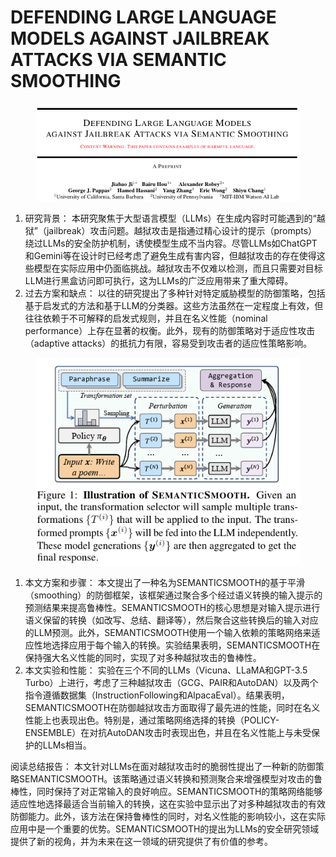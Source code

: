# DEFENDING LARGE LANGUAGE MODELS  AGAINST JAILBREAK ATTACKS VIA SEMANTIC SMOOTHING

<figure><img src="../.gitbook/assets/image (11) (1) (1) (1) (1) (1) (1) (1) (1) (1) (1) (1).png" alt=""><figcaption></figcaption></figure>

1. 研究背景： 本研究聚焦于大型语言模型（LLMs）在生成内容时可能遇到的“越狱”（jailbreak）攻击问题。越狱攻击是指通过精心设计的提示（prompts）绕过LLMs的安全防护机制，诱使模型生成不当内容。尽管LLMs如ChatGPT和Gemini等在设计时已经考虑了避免生成有害内容，但越狱攻击的存在使得这些模型在实际应用中仍面临挑战。越狱攻击不仅难以检测，而且只需要对目标LLM进行黑盒访问即可执行，这为LLMs的广泛应用带来了重大障碍。
2. 过去方案和缺点： 以往的研究提出了多种针对特定威胁模型的防御策略，包括基于启发式的方法和基于LLM的分类器。这些方法虽然在一定程度上有效，但往往依赖于不可解释的启发式规则，并且在名义性能（nominal performance）上存在显著的权衡。此外，现有的防御策略对于适应性攻击（adaptive attacks）的抵抗力有限，容易受到攻击者的适应性策略影响。

<figure><img src="../.gitbook/assets/image (12) (1) (1) (1) (1) (1) (1) (1) (1) (1) (1).png" alt=""><figcaption></figcaption></figure>

1. 本文方案和步骤： 本文提出了一种名为SEMANTICSMOOTH的基于平滑（smoothing）的防御框架，该框架通过聚合多个经过语义转换的输入提示的预测结果来提高鲁棒性。SEMANTICSMOOTH的核心思想是对输入提示进行语义保留的转换（如改写、总结、翻译等），然后聚合这些转换后的输入对应的LLM预测。此外，SEMANTICSMOOTH使用一个输入依赖的策略网络来适应性地选择应用于每个输入的转换。实验结果表明，SEMANTICSMOOTH在保持强大名义性能的同时，实现了对多种越狱攻击的鲁棒性。
2. 本文实验和性能： 实验在三个不同的LLMs（Vicuna、LLaMA和GPT-3.5 Turbo）上进行，考虑了三种越狱攻击（GCG、PAIR和AutoDAN）以及两个指令遵循数据集（InstructionFollowing和AlpacaEval）。结果表明，SEMANTICSMOOTH在防御越狱攻击方面取得了最先进的性能，同时在名义性能上也表现出色。特别是，通过策略网络选择的转换（POLICY-ENSEMBLE）在对抗AutoDAN攻击时表现出色，并且在名义性能上与未受保护的LLMs相当。

阅读总结报告： 本文针对LLMs在面对越狱攻击时的脆弱性提出了一种新的防御策略SEMANTICSMOOTH。该策略通过语义转换和预测聚合来增强模型对攻击的鲁棒性，同时保持了对正常输入的良好响应。SEMANTICSMOOTH的策略网络能够适应性地选择最适合当前输入的转换，这在实验中显示出了对多种越狱攻击的有效防御能力。此外，该方法在保持鲁棒性的同时，对名义性能的影响较小，这在实际应用中是一个重要的优势。SEMANTICSMOOTH的提出为LLMs的安全研究领域提供了新的视角，并为未来在这一领域的研究提供了有价值的参考。
